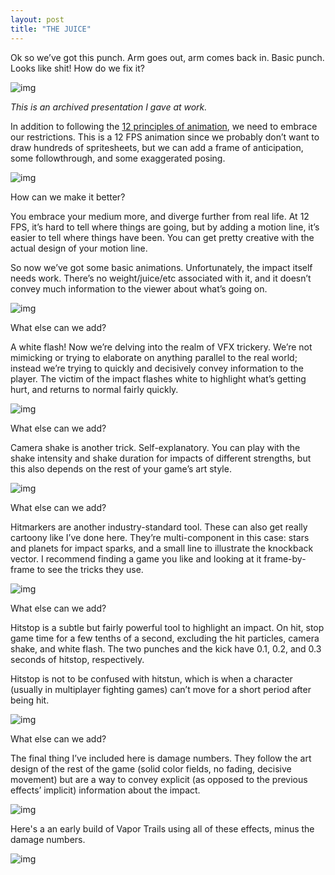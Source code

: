 ```yaml
---
layout: post
title: "THE JUICE"
---
```


Ok so we’ve got this punch. Arm goes out, arm comes back in. Basic punch. Looks like shit! How do we fix it?

![img](https://garzaa.github.io/blog/assets/worktalk/1.webp)

_This is an archived presentation I gave at work._

In addition to following the [12 principles of animation](https://en.wikipedia.org/wiki/Twelve_basic_principles_of_animation), we need to embrace our restrictions. This is a 12 FPS animation since we probably don’t want to draw hundreds of spritesheets, but we can add a frame of anticipation, some followthrough, and some exaggerated posing.

![img](https://garzaa.github.io/blog/assets/worktalk/2.webp)

How can we make it better?

You embrace your medium more, and diverge further from real life. At 12 FPS, it’s hard to tell where things are going, but by adding a motion line, it’s easier to tell where things have been. You can get pretty creative with the actual design of your motion line.

So now we’ve got some basic animations. Unfortunately, the impact itself needs work. There’s no weight/juice/etc associated with it, and it doesn’t convey much information to the viewer about what’s going on. 

![img](https://garzaa.github.io/blog/assets/worktalk/3.webp)

What else can we add?

A white flash! Now we’re delving into the realm of VFX trickery. We’re not mimicking or trying to elaborate on anything parallel to the real world; instead we’re trying to quickly and decisively convey information to the player. The victim of the impact flashes white to highlight what’s getting hurt, and returns to normal fairly quickly.

![img](https://garzaa.github.io/blog/assets/worktalk/4.webp)

What else can we add?

Camera shake is another trick. Self-explanatory. You can play with the shake intensity and shake duration for impacts of different strengths, but this also depends on the rest of your game’s art style.

![img](https://garzaa.github.io/blog/assets/worktalk/5.webp)

What else can we add?

Hitmarkers are another industry-standard tool. These can also get really cartoony like I’ve done here. They’re multi-component in this case: stars and planets for impact sparks, and a small line to illustrate the knockback vector. I recommend finding a game you like and looking at it frame-by-frame to see the tricks they use.

![img](https://garzaa.github.io/blog/assets/worktalk/6.webp)

What else can we add?

Hitstop is a subtle but fairly powerful tool to highlight an impact. On hit, stop game time for a few tenths of a second, excluding the hit particles, camera shake, and white flash. The two punches and the kick have 0.1, 0.2, and 0.3 seconds of hitstop, respectively.

Hitstop is not to be confused with hitstun, which is when a character (usually in multiplayer fighting games) can’t move for a short period after being hit.

![img](https://garzaa.github.io/blog/assets/worktalk/7.webp)

What else can we add?

The final thing I’ve included here is damage numbers. They follow the art design of the rest of the game (solid color fields, no fading, decisive movement) but are a way to convey explicit (as opposed to the previous effects’ implicit) information about the impact.

![img](https://garzaa.github.io/blog/assets/worktalk/8.webp)

Here's a an early build of Vapor Trails using all of these effects, minus the damage numbers.

![img](https://garzaa.github.io/blog/assets/worktalk/9.webp)
